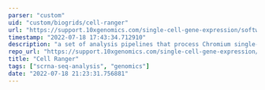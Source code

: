 ```yaml
---
parser: "custom"
uid: "custom/biogrids/cell-ranger"
url: "https://support.10xgenomics.com/single-cell-gene-expression/software/pipelines/latest/what-is-cell-ranger"
timestamp: "2022-07-18 17:43:34.712910"
description: "a set of analysis pipelines that process Chromium single-cell RNA-seq output to align reads, generate feature-barcode matrices and perform clustering and gene expression analysis."
repo_url: "https://support.10xgenomics.com/single-cell-gene-expression/software/pipelines/latest/what-is-cell-ranger"
title: "Cell Ranger"
tags: ["scrna-seq-analysis", "genomics"]
date: "2022-07-18 21:23:31.756881"
---
```

